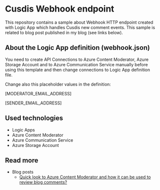 # Cusdis Webhook endpoint

This repository contains a sample about Webhook HTTP endpoint created with Logic App which handles Cusdis new comment events. This sample is related to blog post published in my blog (see links below).

## About the Logic App definition (webhook.json)

You need to create API Connections to Azure Content Moderator, Azure Storage Account and to Azure Communication Service manually before using this template and then change connections to Logic App definition file.

Change also this placeholder values in the definition:

[MODERATOR_EMAIL_ADDRESS]

[SENDER_EMAIL_ADDRESS]

## Used technologies

- Logic Apps
- Azure Content Moderator
- Azure Communication Service
- Azure Storage Account

## Read more

- Blog posts
  - [Quick look to Azure Content Moderator and how it can be used to review blog comments?](https://www.kallemarjokorpi.fi/blog/azure-content-moderator-comment-review.html)





